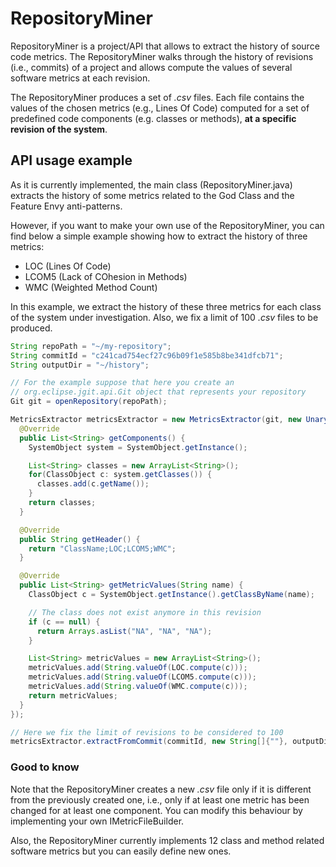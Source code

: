 # RepositoryMiner

RepositoryMiner is a project/API that allows to extract the history of source code metrics.
The RepositoryMiner walks through the history of revisions (i.e., commits) of a project and allows compute the values of several software metrics at each revision.

The RepositoryMiner produces a set of *.csv* files. Each file contains the values of the chosen metrics (e.g., Lines Of Code) computed for a set of predefined code components (e.g. classes or methods), **at a specific revision of the system**.

## API usage example
As it is currently implemented, the main class (RepositoryMiner.java) extracts the history of some metrics related to the God Class and the Feature Envy anti-patterns.

However, if you want to make your own use of the RepositoryMiner, you can find below a simple example showing how to extract the history of three metrics:
* LOC (Lines Of Code)
* LCOM5 (Lack of COhesion in Methods)
* WMC (Weighted Method Count)

In this example, we extract the history of these three metrics for each class of the system under investigation. Also, we fix a limit of 100 *.csv* files to be produced.
```Java
String repoPath = "~/my-repository";
String commitId = "c241cad754ecf27c96b09f1e585b8be341dfcb71";
String outputDir = "~/history";

// For the example suppose that here you create an
// org.eclipse.jgit.api.Git object that represents your repository
Git git = openRepository(repoPath);

MetricsExtractor metricsExtractor = new MetricsExtractor(git, new UnaryMetricFileBuilder() {
  @Override
  public List<String> getComponents() {
    SystemObject system = SystemObject.getInstance();

    List<String> classes = new ArrayList<String>();
    for(ClassObject c: system.getClasses()) {
      classes.add(c.getName());
    }
    return classes;
  }

  @Override
  public String getHeader() {
    return "ClassName;LOC;LCOM5;WMC";
  }

  @Override
  public List<String> getMetricValues(String name) {
    ClassObject c = SystemObject.getInstance().getClassByName(name);

    // The class does not exist anymore in this revision
    if (c == null) {
      return Arrays.asList("NA", "NA", "NA");
    }

    List<String> metricValues = new ArrayList<String>();
    metricValues.add(String.valueOf(LOC.compute(c)));
    metricValues.add(String.valueOf(LCOM5.compute(c)));
    metricValues.add(String.valueOf(WMC.compute(c)));
    return metricValues;
  }
});

// Here we fix the limit of revisions to be considered to 100
metricsExtractor.extractFromCommit(commitId, new String[]{""}, outputDir, 100);
```

### Good to know
Note that the RepositoryMiner creates a new *.csv* file only if it is different from the previously created one, i.e., only if at least one metric has been changed for at least one component. You can modify this behaviour by implementing your own IMetricFileBuilder.

Also, the RepositoryMiner currently implements 12 class and method related software metrics but you can easily define new ones. 
